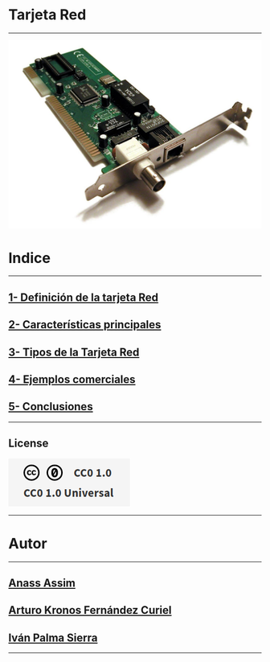 # Tarjeta Red


***
![logo](/img/logo.jpg)


# Indice
***

## [1- Definición de la tarjeta Red ](https://github.com/ciscoAnass/paquetesrpm/blob/main/Introduccion.md)
## [2- Características principales](https://github.com/ciscoAnass/paquetesrpm/blob/main/Distribucion%20Rocky%20Linux.md)
## [3- Tipos de la Tarjeta Red](https://github.com/ciscoAnass/paquetesrpm/blob/main/Repositorios.md)
## [4- Ejemplos comerciales ](https://github.com/ciscoAnass/paquetesrpm/blob/main/Caso%20practico.md)
## [5- Conclusiones ](https://github.com/ciscoAnass/paquetesrpm/blob/main/Caso%20practico.md)


***
## License

![License](/img/license.png)

***


# Autor
***

## [Anass Assim](https://github.com/ciscoAnass)
## [Arturo Kronos Fernández Curiel](https://github.com/ciscoAnass)
## [Iván Palma Sierra](https://github.com/ciscoAnass)


***

